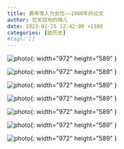 ```yaml
---
title: 黄帝等人为女性——1986年的论文
author: 怼天怼地的晴儿
date: 2023-02-25 12:42:00 +1100
categories: [她历史]
#tags: []
---
```


![photo](/assets/img/20230225/1.JPG){: width="972" height="589" }

![photo](/assets/img/20230225/2.JPG){: width="972" height="589" }

![photo](/assets/img/20230225/3.JPG){: width="972" height="589" }

![photo](/assets/img/20230225/4.JPG){: width="972" height="589" }

![photo](/assets/img/20230225/5.JPG){: width="972" height="589" }

![photo](/assets/img/20230225/6.JPG){: width="972" height="589" }

![photo](/assets/img/20230225/7.JPG){: width="972" height="589" }
